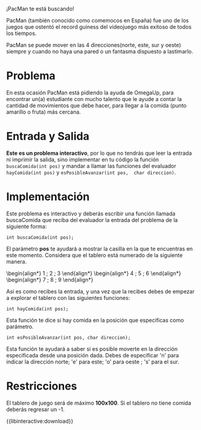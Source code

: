 ¡PacMan te está buscando!

PacMan (también conocido como comemocos en España) fue uno de los juegos que ostentó el record guiness del videojuego más exitoso de todos los tiempos. 

PacMan se puede mover en las 4 direcciones(norte, este, sur y oeste) siempre y cuando no haya una pared o un fantasma dispuesto a lastimarlo.

# Problema

En esta ocasión PacMan está pidiendo la ayuda de OmegaUp, para encontrar un(a) estudiante con mucho talento que le ayude a contar la cantidad de movimientos que debe hacer, para llegar a la comida (punto amarillo o fruta) más cercana. 

# Entrada y Salida

**Este es un problema interactivo**, por lo que no tendrás que leer la entrada ni imprimir la salida, sino implementar en tu código la función `buscaComida(int pos)` y mandar a llamar las funciones del evaluador `hayComida(int pos)` y `esPosibleAvanzar(int pos,  char direccion)`.

# Implementación

Este problema es interactivo y deberás escribir una función llamada buscaComida que reciba del evaluador la entrada del problema de la siguiente forma:

    int buscaComida(int pos);

El parámetro **pos** te ayudará a mostrar la casilla en la que te encuentras en este momento. Considera que el tablero está numerado de la siguiente manera.

\begin{align*}
1 \; 2 \; 3
\end{align*}
\begin{align*}
4 \; 5 \; 6
\end{align*}
\begin{align*}
7 \; 8 \; 9
\end{align*}

Así es como recibes la entrada, y una vez que la recibes debes de empezar a explorar el tablero con las siguientes funciones:

    int hayComida(int pos);

Esta función te dice si hay comida en la posición que especificas como parámetro.

    int esPosibleAvanzar(int pos, char direccion);

Esta función te ayudará a saber si es posible moverte en la dirección especificada desde una posición dada. Debes de especificar 'n' para indicar la dirección norte; 'e' para este; 'o' para oeste ; 's' para el sur.

# Restricciones

El tablero de juego será de máximo **100x100**.
Si el tablero no tiene comida deberás regresar un -1.

{{libinteractive:download}}